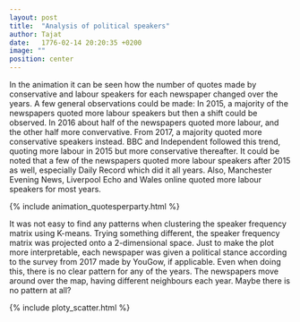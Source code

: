 ```yaml
---
layout: post
title:  "Analysis of political speakers"
author: Tajat
date:   1776-02-14 20:20:35 +0200
image: ""
position: center
---
```

In the animation it can be seen how the number of quotes made by conservative and labour speakers for each newspaper changed over the years. A few general observations could be made: In 2015, a majority of the newspapers quoted more labour speakers but then a shift could be observed. In 2016 about half of the newspapers quoted more labour, and the other half more convervative. From 2017, a majority quoted more conservative speakers instead.  BBC and Independent followed this trend, quoting more labour in 2015 but more conservative thereafter. It could be noted that a few of the newspapers quoted more labour speakers after 2015 as well, especially Daily Record which did it all years. Also, Manchester Evening News, Liverpool Echo and Wales online quoted more labour speakers for most years. 

{% include animation_quotesperparty.html %}

 It was not easy to find any patterns when clustering the speaker frequency matrix using K-means. Trying something different, the speaker frequency matrix was projected onto a 2-dimensional space. Just to make the plot more interpretable, each newspaper was given a political stance according to the survey from 2017 made by YouGow, if applicable. Even when doing this, there is no clear pattern for any of the years. The newspapers move around over the map, having different neighbours each year. Maybe there is no pattern at all?


{% include ploty_scatter.html %}

<!--more-->